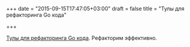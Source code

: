 +++
date = "2015-09-15T17:47:05+03:00"
draft = false
title = "Тулы для рефакторинга Go кода"

+++

<p><a href="http://blog.ralch.com/tutorial/golang-tools-refactoring/">Тулы для рефакторинга Go кода</a>. Рефакторим эффективно.</p>

